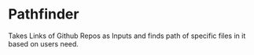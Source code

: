 # Pathfinder
Takes Links of Github Repos as Inputs and finds path of specific files in it based on users need.

